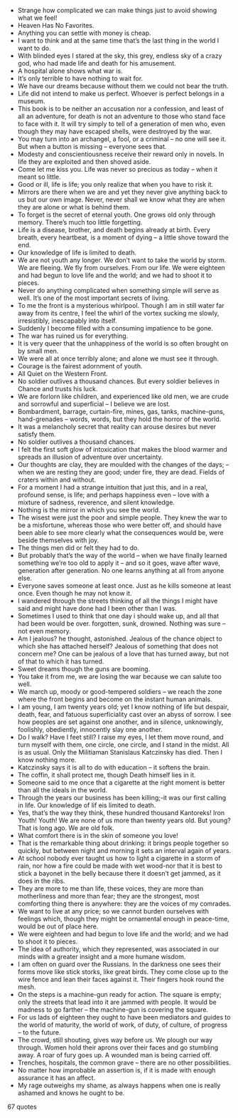  - Strange how complicated we can make things just to avoid showing what we feel!
 - Heaven Has No Favorites.
 - Anything you can settle with money is cheap.
 - I want to think and at the same time that’s the last thing in the world I want to do.
 - With blinded eyes I stared at the sky, this grey, endless sky of a crazy god, who had made life and death for his amusement.
 - A hospital alone shows what war is.
 - It’s only terrible to have nothing to wait for.
 - We have our dreams because without them we could not bear the truth.
 - Life did not intend to make us perfect. Whoever is perfect belongs in a museum.
 - This book is to be neither an accusation nor a confession, and least of all an adventure, for death is not an adventure to those who stand face to face with it. It will try simply to tell of a generation of men who, even though they may have escaped shells, were destroyed by the war.
 - You may turn into an archangel, a fool, or a criminal – no one will see it. But when a button is missing – everyone sees that.
 - Modesty and conscientiousness receive their reward only in novels. In life they are exploited and then shoved aside.
 - Come let me kiss you. Life was never so precious as today – when it meant so little.
 - Good or ill, life is life; you only realize that when you have to risk it.
 - Mirrors are there when we are and yet they never give anything back to us but our own image. Never, never shall we know what they are when they are alone or what is behind them.
 - To forget is the secret of eternal youth. One grows old only through memory. There’s much too little forgetting.
 - Life is a disease, brother, and death begins already at birth. Every breath, every heartbeat, is a moment of dying – a little shove toward the end.
 - Our knowledge of life is limited to death.
 - We are not youth any longer. We don’t want to take the world by storm. We are fleeing. We fly from ourselves. From our life. We were eighteen and had begun to love life and the world; and we had to shoot it to pieces.
 - Never do anything complicated when something simple will serve as well. It’s one of the most important secrets of living.
 - To me the front is a mysterious whirlpool. Though I am in still water far away from its centre, I feel the whirl of the vortex sucking me slowly, irresistibly, inescapably into itself.
 - Suddenly I become filled with a consuming impatience to be gone.
 - The war has ruined us for everything.
 - It is very queer that the unhappiness of the world is so often brought on by small men.
 - We were all at once terribly alone; and alone we must see it through.
 - Courage is the fairest adornment of youth.
 - All Quiet on the Western Front.
 - No soldier outlives a thousand chances. But every soldier believes in Chance and trusts his luck.
 - We are forlorn like children, and experienced like old men, we are crude and sorrowful and superficial – I believe we are lost.
 - Bombardment, barrage, curtain-fire, mines, gas, tanks, machine-guns, hand-grenades – words, words, but they hold the horror of the world.
 - It was a melancholy secret that reality can arouse desires but never satisfy them.
 - No soldier outlives a thousand chances.
 - I felt the first soft glow of intoxication that makes the blood warmer and spreads an illusion of adventure over uncertainty.
 - Our thoughts are clay, they are moulded with the changes of the days; – when we are resting they are good; under fire, they are dead. Fields of craters within and without.
 - For a moment I had a strange intuition that just this, and in a real, profound sense, is life; and perhaps happiness even – love with a mixture of sadness, reverence, and silent knowledge.
 - Nothing is the mirror in which you see the world.
 - The wisest were just the poor and simple people. They knew the war to be a misfortune, whereas those who were better off, and should have been able to see more clearly what the consequences would be, were beside themselves with joy.
 - The things men did or felt they had to do.
 - But probably that’s the way of the world – when we have finally learned something we’re too old to apply it – and so it goes, wave after wave, generation after generation. No one learns anything at all from anyone else.
 - Everyone saves someone at least once. Just as he kills someone at least once. Even though he may not know it.
 - I wandered through the streets thinking of all the things I might have said and might have done had I been other than I was.
 - Sometimes I used to think that one day i should wake up, and all that had been would be over. forgotten, sunk, drowned. Nothing was sure – not even memory.
 - Am I jealous? he thought, astonished. Jealous of the chance object to which she has attached herself? Jealous of something that does not concern me? One can be jealous of a love that has turned away, but not of that to which it has turned.
 - Sweet dreams though the guns are booming.
 - You take it from me, we are losing the war because we can salute too well.
 - We march up, moody or good-tempered soldiers – we reach the zone where the front begins and become on the instant human animals.
 - I am young, I am twenty years old; yet I know nothing of life but despair, death, fear, and fatuous superficiality cast over an abyss of sorrow. I see how peoples are set against one another, and in silence, unknowingly, foolishly, obediently, innocently slay one another.
 - Do I walk? Have I feet still? I raise my eyes, I let them move round, and turn myself with them, one circle, one circle, and I stand in the midst. All is as usual. Only the Militiaman Stanislaus Katczinsky has died. Then I know nothing more.
 - Katczinsky says it is all to do with education – it softens the brain.
 - The coffin, it shall protect me, though Death himself lies in it.
 - Someone said to me once that a cigarette at the right moment is better than all the ideals in the world.
 - Through the years our business has been killing;-it was our first calling in life. Our knowledge of lif eis limited to death.
 - Yes, that’s the way they think, these hundred thousand Kantoreks! Iron Youth! Youth! We are none of us more than twenty years old. But young? That is long ago. We are old folk.
 - What comfort there is in the skin of someone you love!
 - That is the remarkable thing about drinking: it brings people together so quickly, but between night and morning it sets an interval again of years.
 - At school nobody ever taught us how to light a cigarette in a storm of rain, nor how a fire could be made with wet wood-nor that it is best to stick a bayonet in the belly because there it doesn’t get jammed, as it does in the ribs.
 - They are more to me than life, these voices, they are more than motherliness and more than fear; they are the strongest, most comforting thing there is anywhere: they are the voices of my comrades.
 - We want to live at any price; so we cannot burden ourselves with feelings which, though they might be ornamental enough in peace-time, would be out of place here.
 - We were eighteen and had begun to love life and the world; and we had to shoot it to pieces.
 - The idea of authority, which they represented, was associated in our minds with a greater insight and a more humane wisdom.
 - I am often on guard over the Russians. In the darkness one sees their forms move like stick storks, like great birds. They come close up to the wire fence and lean their faces against it. Their fingers hook round the mesh.
 - On the steps is a machine-gun ready for action. The square is empty; only the streets that lead into it are jammed with people. It would be madness to go farther – the machine-gun is covering the square.
 - For us lads of eighteen they ought to have been mediators and guides to the world of maturity, the world of work, of duty, of culture, of progress – to the future.
 - The crowd, still shouting, gives way before us. We plough our way through. Women hold their aprons over their faces and go stumbling away. A roar of fury goes up. A wounded man is being carried off.
 - Trenches, hospitals, the common grave – there are no other possibilities.
 - No matter how improbable an assertion is, if it is made with enough assurance it has an affect.
 - My rage outweighs my shame, as always happens when one is really ashamed and knows he ought to be.

67 quotes